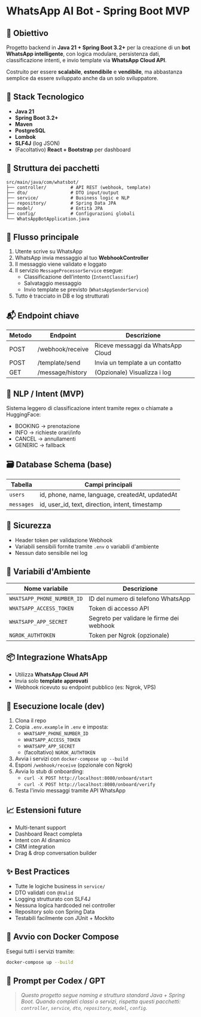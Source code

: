 # WhatsApp AI Bot - Spring Boot MVP

## 📌 Obiettivo

Progetto backend in **Java 21 + Spring Boot 3.2+** per la creazione di un **bot WhatsApp intelligente**, con logica modulare, persistenza dati, classificazione intenti, e invio template via **WhatsApp Cloud API**.

Costruito per essere **scalabile**, **estendibile** e **vendibile**, ma abbastanza semplice da essere sviluppato anche da un solo sviluppatore.

## 🧱 Stack Tecnologico

- **Java 21**
- **Spring Boot 3.2+**
- **Maven**
- **PostgreSQL**
- **Lombok**
- **SLF4J** (log JSON)
- (Facoltativo) **React + Bootstrap** per dashboard

## 📐 Struttura dei pacchetti

```
src/main/java/com/whatsbot/
├── controller/         # API REST (webhook, template)
├── dto/                # DTO input/output
├── service/            # Business logic e NLP
├── repository/         # Spring Data JPA
├── model/              # Entità JPA
├── config/             # Configurazioni globali
└── WhatsAppBotApplication.java
```

## 🔁 Flusso principale

1. Utente scrive su WhatsApp
2. WhatsApp invia messaggio al tuo **WebhookController**
3. Il messaggio viene validato e loggato
4. Il servizio `MessageProcessorService` esegue:
   - Classificazione dell’intento (`IntentClassifier`)
   - Salvataggio messaggio
   - Invio template se previsto (`WhatsAppSenderService`)
5. Tutto è tracciato in DB e log strutturati

## 📬 Endpoint chiave

| Metodo | Endpoint            | Descrizione                        |
|--------|---------------------|------------------------------------|
| POST   | /webhook/receive    | Riceve messaggi da WhatsApp Cloud |
| POST   | /template/send      | Invia un template a un contatto   |
| GET    | /message/history    | (Opzionale) Visualizza i log      |

## 🧠 NLP / Intent (MVP)

Sistema leggero di classificazione intent tramite regex o chiamate a HuggingFace:

- BOOKING → prenotazione
- INFO → richieste orari/info
- CANCEL → annullamenti
- GENERIC → fallback

## 🗃️ Database Schema (base)

| Tabella  | Campi principali                                        |
|----------|---------------------------------------------------------|
| `users`  | id, phone, name, language, createdAt, updatedAt         |
| `messages` | id, user_id, text, direction, intent, timestamp       |

## 🔐 Sicurezza

- Header token per validazione Webhook
- Variabili sensibili fornite tramite `.env` o variabili d'ambiente
- Nessun dato sensibile nei log

## 🔑 Variabili d'Ambiente

| Nome variabile | Descrizione |
|---------------|-------------|
| `WHATSAPP_PHONE_NUMBER_ID` | ID del numero di telefono WhatsApp |
| `WHATSAPP_ACCESS_TOKEN` | Token di accesso API |
| `WHATSAPP_APP_SECRET` | Segreto per validare le firme dei webhook |
| `NGROK_AUTHTOKEN` | Token per Ngrok (opzionale) |

## 📦 Integrazione WhatsApp

- Utilizza **WhatsApp Cloud API**
- Invia solo **template approvati**
- Webhook ricevuto su endpoint pubblico (es: Ngrok, VPS)

## 🧰 Esecuzione locale (dev)

1. Clona il repo
2. Copia `.env.example` in `.env` e imposta:
   - `WHATSAPP_PHONE_NUMBER_ID`
   - `WHATSAPP_ACCESS_TOKEN`
   - `WHATSAPP_APP_SECRET`
   - (facoltativo) `NGROK_AUTHTOKEN`
3. Avvia i servizi con `docker-compose up --build`
4. Esponi `/webhook/receive` (opzionale con Ngrok)
5. Avvia lo stub di onboarding:
   - `curl -X POST http://localhost:8080/onboard/start`
   - `curl -X POST http://localhost:8080/onboard/verify`
6. Testa l'invio messaggi tramite API WhatsApp

## 📈 Estensioni future

- Multi-tenant support
- Dashboard React completa
- Intent con AI dinamico
- CRM integration
- Drag & drop conversation builder

## ✨ Best Practices

- Tutte le logiche business in `service/`
- DTO validati con `@Valid`
- Logging strutturato con SLF4J
- Nessuna logica hardcoded nei controller
- Repository solo con Spring Data
- Testabili facilmente con JUnit + Mockito
## 🚀 Avvio con Docker Compose

Esegui tutti i servizi tramite:

```bash
docker-compose up --build
```


## 📣 Prompt per Codex / GPT

> *Questo progetto segue naming e struttura standard Java + Spring Boot.*
> *Quando completi classi o servizi, rispetta questi pacchetti: `controller`, `service`, `dto`, `repository`, `model`, `config`.*
